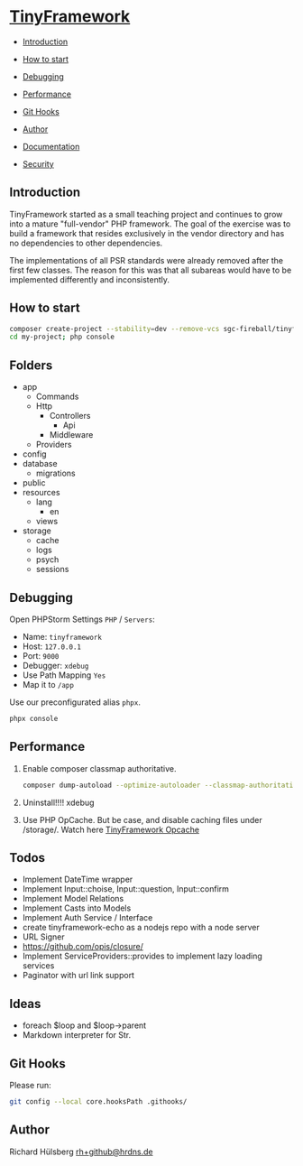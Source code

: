 # [TinyFramework](https://github.com/sgc-fireball/tinyframework)

- [Introduction](#introduction)
- [How to start](#how-to-start)
- [Debugging](#debugging)
- [Performance](#performance)
- [Git Hooks](#git-hooks)
- [Author](#author)

- [Documentation](./docs/index.md)
- [Security](./docs/index.md)

## Introduction

TinyFramework started as a small teaching project and continues to grow into a mature "full-vendor" PHP framework. The
goal of the exercise was to build a framework that resides exclusively in the vendor directory and has no dependencies
to other dependencies.

The implementations of all PSR standards were already removed after the first few classes. The reason for this was that
all subareas would have to be implemented differently and inconsistently.

## How to start

```bash
composer create-project --stability=dev --remove-vcs sgc-fireball/tinyframework-skeleton my-project master
cd my-project; php console
```

## Folders

- app
    - Commands
    - Http
        - Controllers
            - Api
        - Middleware
    - Providers
- config
- database
    - migrations
- public
- resources
    - lang
        - en
    - views
- storage
    - cache
    - logs
    - psych
    - sessions

## Debugging

Open PHPStorm Settings `PHP` / `Servers`:

- Name: `tinyframework`
- Host: `127.0.0.1`
- Port: `9000`
- Debugger: `xdebug`
- Use Path Mapping `Yes`
- Map it to `/app`

Use our preconfigurated alias `phpx`.

```bash
phpx console
```

## Performance

1. Enable composer classmap authoritative.
    ```bash
    composer dump-autoload --optimize-autoloader --classmap-authoritative
    ```

2. Uninstall!!!! xdebug

3. Use PHP OpCache. But be case, and disable caching files under /storage/. Watch
   here [TinyFramework Opcache](https://github.com/sgc-fireball/tinyframework-opcache)

## Todos

- Implement DateTime wrapper
- Implement Input::choise, Input::question, Input::confirm
- Implement Model Relations
- Implement Casts into Models
- Implement Auth Service / Interface
- create tinyframework-echo as a nodejs repo with a node server
- URL Signer
- https://github.com/opis/closure/
- Implement ServiceProviders::provides to implement lazy loading services
- Paginator with url link support

## Ideas

- foreach $loop and $loop->parent
- Markdown interpreter for Str.

## Git Hooks

Please run:

```bash
git config --local core.hooksPath .githooks/
```

## Author

Richard Hülsberg <rh+github@hrdns.de>
